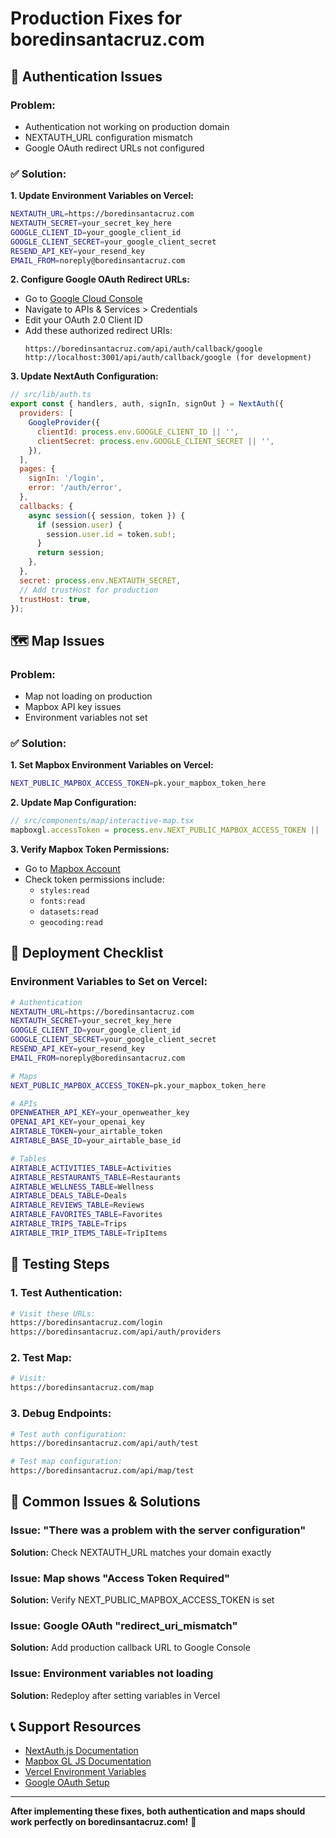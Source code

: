# Production Fixes for boredinsantacruz.com

## 🔐 Authentication Issues

### Problem:
- Authentication not working on production domain
- NEXTAUTH_URL configuration mismatch
- Google OAuth redirect URLs not configured

### ✅ Solution:

**1. Update Environment Variables on Vercel:**
```bash
NEXTAUTH_URL=https://boredinsantacruz.com
NEXTAUTH_SECRET=your_secret_key_here
GOOGLE_CLIENT_ID=your_google_client_id
GOOGLE_CLIENT_SECRET=your_google_client_secret
RESEND_API_KEY=your_resend_key
EMAIL_FROM=noreply@boredinsantacruz.com
```

**2. Configure Google OAuth Redirect URLs:**
- Go to [Google Cloud Console](https://console.cloud.google.com/)
- Navigate to APIs & Services > Credentials
- Edit your OAuth 2.0 Client ID
- Add these authorized redirect URIs:
  ```
  https://boredinsantacruz.com/api/auth/callback/google
  http://localhost:3001/api/auth/callback/google (for development)
  ```

**3. Update NextAuth Configuration:**
```javascript
// src/lib/auth.ts
export const { handlers, auth, signIn, signOut } = NextAuth({
  providers: [
    GoogleProvider({
      clientId: process.env.GOOGLE_CLIENT_ID || '',
      clientSecret: process.env.GOOGLE_CLIENT_SECRET || '',
    }),
  ],
  pages: {
    signIn: '/login',
    error: '/auth/error',
  },
  callbacks: {
    async session({ session, token }) {
      if (session.user) {
        session.user.id = token.sub!;
      }
      return session;
    },
  },
  secret: process.env.NEXTAUTH_SECRET,
  // Add trustHost for production
  trustHost: true,
});
```

## 🗺️ Map Issues

### Problem:
- Map not loading on production
- Mapbox API key issues
- Environment variables not set

### ✅ Solution:

**1. Set Mapbox Environment Variables on Vercel:**
```bash
NEXT_PUBLIC_MAPBOX_ACCESS_TOKEN=pk.your_mapbox_token_here
```

**2. Update Map Configuration:**
```javascript
// src/components/map/interactive-map.tsx
mapboxgl.accessToken = process.env.NEXT_PUBLIC_MAPBOX_ACCESS_TOKEN || 'pk.eyJ1IjoiYm9yZWRpbiIsImEiOiJjbWdyMXM3dTYwYm8zMmxwbnpsMGwyejMyIn0.26BRwWSE2SX17dSj_cL7QQ';
```

**3. Verify Mapbox Token Permissions:**
- Go to [Mapbox Account](https://account.mapbox.com/)
- Check token permissions include:
  - `styles:read`
  - `fonts:read`
  - `datasets:read`
  - `geocoding:read`

## 🚀 Deployment Checklist

### Environment Variables to Set on Vercel:
```bash
# Authentication
NEXTAUTH_URL=https://boredinsantacruz.com
NEXTAUTH_SECRET=your_secret_key_here
GOOGLE_CLIENT_ID=your_google_client_id
GOOGLE_CLIENT_SECRET=your_google_client_secret
RESEND_API_KEY=your_resend_key
EMAIL_FROM=noreply@boredinsantacruz.com

# Maps
NEXT_PUBLIC_MAPBOX_ACCESS_TOKEN=pk.your_mapbox_token_here

# APIs
OPENWEATHER_API_KEY=your_openweather_key
OPENAI_API_KEY=your_openai_key
AIRTABLE_TOKEN=your_airtable_token
AIRTABLE_BASE_ID=your_airtable_base_id

# Tables
AIRTABLE_ACTIVITIES_TABLE=Activities
AIRTABLE_RESTAURANTS_TABLE=Restaurants
AIRTABLE_WELLNESS_TABLE=Wellness
AIRTABLE_DEALS_TABLE=Deals
AIRTABLE_REVIEWS_TABLE=Reviews
AIRTABLE_FAVORITES_TABLE=Favorites
AIRTABLE_TRIPS_TABLE=Trips
AIRTABLE_TRIP_ITEMS_TABLE=TripItems
```

## 🔧 Testing Steps

### 1. Test Authentication:
```bash
# Visit these URLs:
https://boredinsantacruz.com/login
https://boredinsantacruz.com/api/auth/providers
```

### 2. Test Map:
```bash
# Visit:
https://boredinsantacruz.com/map
```

### 3. Debug Endpoints:
```bash
# Test auth configuration:
https://boredinsantacruz.com/api/auth/test

# Test map configuration:
https://boredinsantacruz.com/api/map/test
```

## 🚨 Common Issues & Solutions

### Issue: "There was a problem with the server configuration"
**Solution:** Check NEXTAUTH_URL matches your domain exactly

### Issue: Map shows "Access Token Required"
**Solution:** Verify NEXT_PUBLIC_MAPBOX_ACCESS_TOKEN is set

### Issue: Google OAuth "redirect_uri_mismatch"
**Solution:** Add production callback URL to Google Console

### Issue: Environment variables not loading
**Solution:** Redeploy after setting variables in Vercel

## 📞 Support Resources

- [NextAuth.js Documentation](https://next-auth.js.org/)
- [Mapbox GL JS Documentation](https://docs.mapbox.com/mapbox-gl-js/)
- [Vercel Environment Variables](https://vercel.com/docs/concepts/projects/environment-variables)
- [Google OAuth Setup](https://developers.google.com/identity/protocols/oauth2)

---

**After implementing these fixes, both authentication and maps should work perfectly on boredinsantacruz.com!** 🚀
